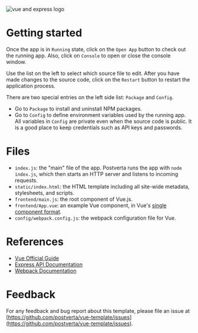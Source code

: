 ![vue and express logo](https://pvstorage.blob.core.windows.net/frontend/template/vue_express_banner.png)

# Getting started
Once the app is in `Running` state, click on the `Open App` button to check out the running app.
Also, click on `Console` to open or close the console window.

Use the list on the left to select which source file to edit. After you have made changes
to the source code, click on the `Restart` button to restart the application process.

There are two special entries on the left side list: `Package` and `Config`.
- Go to `Package` to install and uninstall NPM packages.
- Go to `Config` to define environment variables used by the running app.
All variables in `Config` are private even when the source
code is public. It is a good place to keep credentials such as API keys and
passwords.

# Files
- `index.js`: the "main" file of the app. Postverta runs the app with `node index.js`, which
then starts an HTTP server and listens to incoming requests.
- `static/index.html`: the HTML template including all site-wide metadata,
stylesheets, and scripts.
- `frontend/main.js`: the root component of Vue.js.
- `frontend/App.vue`: an example Vue component, in Vue's
[single component format](https://vuejs.org/v2/guide/single-file-components.html).
- `config/webpack.config.js`: the webpack configuration file for Vue.

# References
- [Vue Official Guide](https://vuejs.org/v2/guide/)
- [Express API Documentation](http://expressjs.com/en/api.html)
- [Webpack Documentation](https://webpack.js.org/concepts/)

# Feedback
For any feedback and bug report about this template, please file an issue at
[https://github.com/postverta/vue-template/issues](https://github.com/postverta/vue-template/issues).